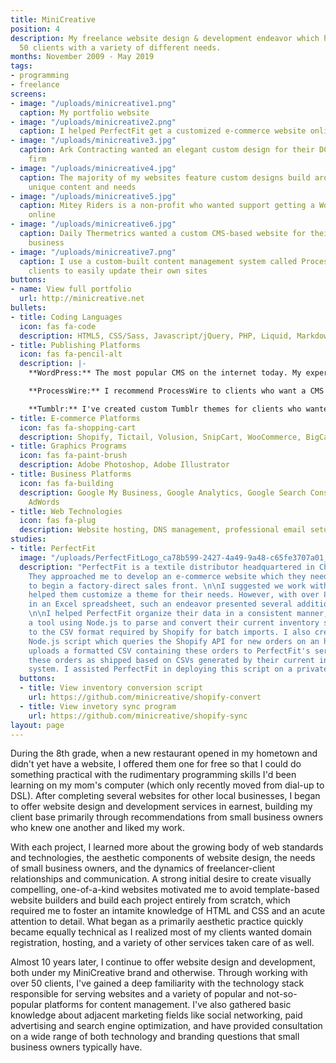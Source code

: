 ```yaml
---
title: MiniCreative
position: 4
description: My freelance website design & development endeavor which has served over
  50 clients with a variety of different needs.
months: November 2009 - May 2019
tags:
- programming
- freelance
screens:
- image: "/uploads/minicreative1.png"
  caption: My portfolio website
- image: "/uploads/minicreative2.png"
  caption: I helped PerfectFit get a customized e-commerce website online with Shopify
- image: "/uploads/minicreative3.jpg"
  caption: Ark Contracting wanted an elegant custom design for their DC-area remodeling
    firm
- image: "/uploads/minicreative4.jpg"
  caption: The majority of my websites feature custom designs build around a project's
    unique content and needs
- image: "/uploads/minicreative5.jpg"
  caption: Mitey Riders is a non-profit who wanted support getting a WordPress website
    online
- image: "/uploads/minicreative6.jpg"
  caption: Daily Thermetrics wanted a custom CMS-based website for their international
    business
- image: "/uploads/minicreative7.png"
  caption: I use a custom-built content management system called ProcessWire to allow
    clients to easily update their own sites
buttons:
- name: View full portfolio
  url: http://minicreative.net
bullets:
- title: Coding Languages
  icon: fas fa-code
  description: HTML5, CSS/Sass, Javascript/jQuery, PHP, Liquid, Markdown
- title: Publishing Platforms
  icon: fas fa-pencil-alt
  description: |-
    **WordPress:** The most popular CMS on the internet today. My experience includes installation, pre-existing theme customization, and the creation of custom themes.

    **ProcessWire:** I recommend ProcessWire to clients who want a CMS that's simple in that it shows them exactly what they want to see and nothing more, and also to clients with repeatable content they want to update easily. ProcessWire is a brilliant open-source CMS which comes out of the box completely blank, making unique designs both easy and necessary.

    **Tumblr:** I've created custom Tumblr themes for clients who wanted a simple blogging platform that matched their website.
- title: E-commerce Platforms
  icon: fas fa-shopping-cart
  description: Shopify, Tictail, Volusion, SnipCart, WooCommerce, BigCartel
- title: Graphics Programs
  icon: fas fa-paint-brush
  description: Adobe Photoshop, Adobe Illustrator
- title: Business Platforms
  icon: fas fa-building
  description: Google My Business, Google Analytics, Google Search Console, Google
    AdWords
- title: Web Technologies
  icon: fas fa-plug
  description: Website hosting, DNS management, professional email setup
studies:
- title: PerfectFit
  image: "/uploads/PerfectFitLogo_ca78b599-2427-4a49-9a48-c65fe3707a01_600x92@2x.png"
  description: "PerfectFit is a textile distributor headquartered in Charlotte, NC.
    They approached me to develop an e-commerce website which they needed in order
    to begin a factory-direct sales front. \n\nI suggested we work with Shopify and
    helped them customize a theme for their needs. However, with over 800 SKUs maintained
    in an Excel spreadsheet, such an endeavor presented several additional challenges.
    \n\nI helped PerfectFit organize their data in a consistent manner, and developed
    a tool using Node.js to parse and convert their current inventory spreadsheet
    to the CSV format required by Shopify for batch imports. I also created a hosted
    Node.js script which queries the Shopify API for new orders on an hourly interval,
    uploads a formatted CSV containing these orders to PerfectFit's server, and marks
    these orders as shipped based on CSVs generated by their current inventory management
    system. I assisted PerfectFit in deploying this script on a private Linux machine."
  buttons:
  - title: View inventory conversion script
    url: https://github.com/minicreative/shopify-convert
  - title: View invetory sync program
    url: https://github.com/minicreative/shopify-sync
layout: page
---
```


During the 8th grade, when a new restaurant opened in my hometown and didn't yet have a website, I offered them one for free so that I could do something practical with the rudimentary programming skills I'd been learning on my mom's computer (which only recently moved from dial-up to DSL). After completing several websites for other local businesses, I began to offer website design and development services in earnest, building my client base primarily through recommendations from small business owners who knew one another and liked my work. 

With each project, I learned more about the growing body of web standards and technologies, the aesthetic components of website design, the needs of small business owners, and the dynamics of freelancer-client relationships and communication. A strong initial desire to create visually compelling, one-of-a-kind websites motivated me to avoid template-based website builders and build each project entirely from scratch, which required me to foster an intamite knowledge of HTML and CSS and an acute attention to detail. What began as a primarily aesthetic practice quickly became equally technical as I realized most of my clients wanted domain registration, hosting, and a variety of other services taken care of as well.

Almost 10 years later, I continue to offer website design and development, both under my MiniCreative brand and otherwise. Through working with over 50 clients, I've gained a deep familiarity with the technology stack responsible for serving websites and a variety of popular and not-so-popular platforms for content management. I've also gathered basic knowledge about adjacent marketing fields like social networking, paid advertising and search engine optimization, and have provided consultation on a wide range of both technology and branding questions that small business owners typically have.